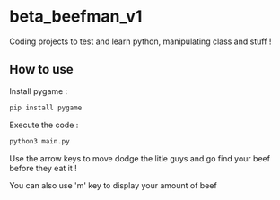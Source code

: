 # beta_beefman_v1
Coding projects to test and learn python, manipulating class and stuff !

## How to use

Install pygame :
```bash
pip install pygame
```
Execute the code :
```bash
python3 main.py
```
Use the arrow keys to move dodge the litle guys and go find your beef before they eat it !

You can also use 'm' key to display your amount of beef
